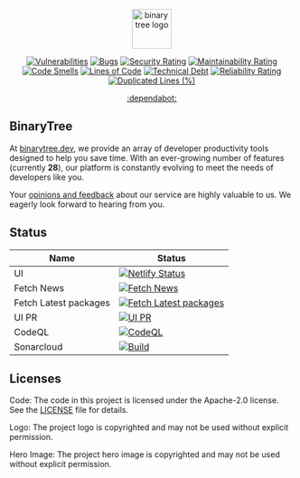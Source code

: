 <p align="center">
<a href="https://binarytree.dev/" target="_blank">
  <img src="https://github.com/lifeparticle/lifeparticle/blob/master/gh_social.png" alt="binary tree logo" height="70" />
</a>
</p>

<div align="center">

  [![Vulnerabilities](https://sonarcloud.io/api/project_badges/measure?project=lifeparticle_binarytree&metric=vulnerabilities)](https://sonarcloud.io/summary/new_code?id=lifeparticle_binarytree)
  [![Bugs](https://sonarcloud.io/api/project_badges/measure?project=lifeparticle_binarytree&metric=bugs)](https://sonarcloud.io/summary/new_code?id=lifeparticle_binarytree)
  [![Security Rating](https://sonarcloud.io/api/project_badges/measure?project=lifeparticle_binarytree&metric=security_rating)](https://sonarcloud.io/summary/new_code?id=lifeparticle_binarytree)
  [![Maintainability Rating](https://sonarcloud.io/api/project_badges/measure?project=lifeparticle_binarytree&metric=sqale_rating)](https://sonarcloud.io/summary/new_code?id=lifeparticle_binarytree)
  [![Code Smells](https://sonarcloud.io/api/project_badges/measure?project=lifeparticle_binarytree&metric=code_smells)](https://sonarcloud.io/summary/new_code?id=lifeparticle_binarytree)
  [![Lines of Code](https://sonarcloud.io/api/project_badges/measure?project=lifeparticle_binarytree&metric=ncloc)](https://sonarcloud.io/summary/new_code?id=lifeparticle_binarytree)
  [![Technical Debt](https://sonarcloud.io/api/project_badges/measure?project=lifeparticle_binarytree&metric=sqale_index)](https://sonarcloud.io/summary/new_code?id=lifeparticle_binarytree)
  [![Reliability Rating](https://sonarcloud.io/api/project_badges/measure?project=lifeparticle_binarytree&metric=reliability_rating)](https://sonarcloud.io/summary/new_code?id=lifeparticle_binarytree)
  [![Duplicated Lines (%)](https://sonarcloud.io/api/project_badges/measure?project=lifeparticle_binarytree&metric=duplicated_lines_density)](https://sonarcloud.io/summary/new_code?id=lifeparticle_binarytree)
  
[:dependabot:](https://github.com/lifeparticle/binarytree/blob/main/.github/dependabot.yml)

</div>

## BinaryTree

At [binarytree.dev](https://binarytree.dev/about), we provide an array of developer productivity tools designed to help you save time. With an ever-growing number of features (currently <b>28</b>), our platform is constantly evolving to meet the needs of developers like you.

Your [opinions and feedback](https://binarytree.dev/feedback) about our service are highly valuable to us. We eagerly look forward to hearing from you.

## Status

| Name                  | Status                                                                                                                                                                                                 |
| --------------------- | ------------------------------------------------------------------------------------------------------------------------------------------------------------------------------------------------------ |
| UI                    | [![Netlify Status](https://api.netlify.com/api/v1/badges/304f7283-52f9-4f01-918a-9d35c3257fb0/deploy-status)](https://app.netlify.com/sites/binarytree-dev/deploys)                                    |
| Fetch News            | [![Fetch News](https://github.com/lifeparticle/binarytree/actions/workflows/news.yml/badge.svg)](https://github.com/lifeparticle/binarytree/actions/workflows/news.yml)                                |
| Fetch Latest packages | [![Fetch Latest packages](https://github.com/lifeparticle/binarytree/actions/workflows/packages.yml/badge.svg?branch=main)](https://github.com/lifeparticle/binarytree/actions/workflows/packages.yml) |
| UI PR                 | [![UI PR](https://github.com/lifeparticle/binarytree/actions/workflows/ui-pr.yml/badge.svg)](https://github.com/lifeparticle/binarytree/actions/workflows/ui-pr.yml)                                   |
| CodeQL                | [![CodeQL](https://github.com/lifeparticle/binarytree/actions/workflows/codeql.yml/badge.svg)](https://github.com/lifeparticle/binarytree/actions/workflows/codeql.yml)                                |
| Sonarcloud            | [![Build](https://github.com/lifeparticle/binarytree/actions/workflows/sonarcloud.yml/badge.svg)](https://github.com/lifeparticle/binarytree/actions/workflows/sonarcloud.yml)                         |

## Licenses

Code: The code in this project is licensed under the Apache-2.0 license. See the [LICENSE](LICENSE) file for details.

Logo: The project logo is copyrighted and may not be used without explicit permission.

Hero Image: The project hero image is copyrighted and may not be used without explicit permission.
